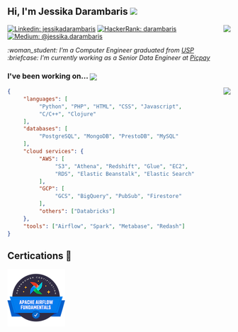 <p>
    <h2>Hi, I'm Jessika Darambaris  <img src="https://media.giphy.com/media/3owyplYLWlGFQk9mF2/giphy.gif" width=70  /></h2>     
    <img align="right" src="https://komarev.com/ghpvc/?username=darambaris&style=flat&label=Visitors"  />
</p>

[![Linkedin: jessikadarambaris](https://img.shields.io/badge/-jessikadarambaris-blue?style=flat-square&logo=Linkedin&logoColor=white&link=https://www.linkedin.com/in/jessikadarambaris/)](https://www.linkedin.com/in/jessikadarambaris/)
[![HackerRank: darambaris](https://img.shields.io/badge/-darambaris-green?style=flat-square&logo=HackerRank&logoColor=white&link=https://www.hackerrank.com/darambaris)](https://www.hackerrank.com/darambaris)
[![Medium: @jessika.darambaris](https://img.shields.io/badge/-@jessika.darambaris-black?style=flat-square&logo=Medium&logoColor=white&link=https://medium.com/@jessika.darambaris)](https://medium.com/@jessika.darambaris)

<p><em> 
     :woman_student:  I'm a Computer Engineer graduated from <a href="https://www5.usp.br/"> USP </a> <br />
     :briefcase:  I'm currently working as a Senior Data Engineer at <a href="https://www.picpay.com/site">Picpay</a> <br />
</em></p>

<h3 aling="left"> I've been working on...  <img src="https://media.giphy.com/media/5QTCH9HcixzA1STEs9/giphy.gif" width=50 valign="bottom"> </h3>

<img align="right" src="https://media.giphy.com/media/MFxx9aqW8P6xdtX3BR/giphy.gif" height=350 valign="bottom" />     
<p align="left">
     
```json
{
     "languages": [
          "Python", "PHP", "HTML", "CSS", "Javascript",
          "C/C++", "Clojure"
     ],
     "databases": [
          "PostgreSQL", "MongoDB", "PrestoDB", "MySQL"
     ],
     "cloud services": {
          "AWS": [
               "S3", "Athena", "Redshift", "Glue", "EC2", 
               "RDS", "Elastic Beanstalk", "Elastic Search"
          ],
          "GCP": [
               "GCS", "BigQuery", "PubSub", "Firestore"
          ],
          "others": ["Databricks"]
     },
     "tools": ["Airflow", "Spark", "Metabase", "Redash"]
}
```

</p>


Certications 🥇
------

<link target="_blank" href="https://www.youracclaim.com/badges/073566a5-31bf-4d2d-8f0c-033ace5fc646/public_url">
    <img align="left" src="https://raw.githubusercontent.com/darambaris/darambaris/master/astronomer-certification-for-apache-airflow-fundamentals.png"/>
</link>

